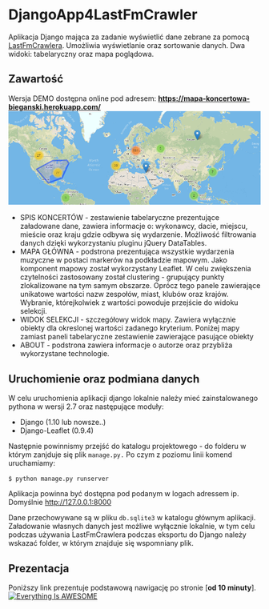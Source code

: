# DjangoApp4LastFmCrawler
Aplikacja Django mająca za zadanie wyświetlić dane zebrane za pomocą [LastFmCrawlera](www.github.com/bieganski88/LastFmCrawler). Umożliwia wyświetlanie oraz sortowanie danych. Dwa widoki: tabelaryczny oraz mapa poglądowa.

## Zawartość
Wersja DEMO dostępna online pod adresem:
__https://mapa-koncertowa-bieganski.herokuapp.com/__
![](https://github.com/bieganski88/DjangoApp4LastFmCrawler/blob/master/events/static/events/image/mapa_readme.png?raw=True)
* SPIS KONCERTÓW - zestawienie tabelaryczne prezentujące załadowane dane, zawiera informacje o:
wykonawcy, dacie, miejscu, mieście oraz kraju gdzie odbywa się wydarzenie. Możliwość filtrowania danych dzięki wykorzystaniu pluginu jQuery DataTables.
* MAPA GŁÓWNA - podstrona prezentująca wszystkie wydarzenia muzyczne w postaci markerów na podkładzie mapowym. Jako komponent mapowy został wykorzystany Leaflet. W celu zwiększenia czytelności zastosowany został clustering - grupujący punkty zlokalizowane na tym samym obszarze. Oprócz tego panele zawierające unikatowe wartości nazw zespołów, miast, klubów oraz krajów. Wybranie, którejkolwiek z wartości powoduje przejście do widoku selekcji.
* WIDOK SELEKCJI - szczegółowy widok mapy. Zawiera wyłącznie obiekty dla okreslonej wartości zadanego kryterium. Poniżej mapy zamiast paneli tabelaryczne zestawienie zawierające pasujące obiekty
* ABOUT - podstrona zawiera informacje o autorze oraz przybliża wykorzystane technologie.

## Uruchomienie oraz podmiana danych
W celu uruchomienia aplikacji django lokalnie należy mieć zainstalowanego pythona w wersji 2.7
oraz następujące moduły:
* Django  (1.10 lub nowsze..)
* Django-Leaflet (0.9.4)

Następnie powinnismy przejść do katalogu projektowego - do folderu w którym zanjduje się
plik  ````manage.py.```` Po czym z poziomu linii komend uruchamiamy:
````
$ python manage.py runserver
````
Aplikacja powinna być dostępna pod podanym w logach adressem ip.
Domyślnie http://127.0.0.1:8000

Dane przechowywane są w pliku ````db.sqlite3```` w katalogu głównym aplikacji.
Załadowanie własnych danych jest możliwe wyłącznie lokalnie, w tym celu podczas używania
LastFmCrawlera podczas eksportu do Django należy wskazać folder, w którym znajduje się wspomniany plik.

## Prezentacja
Poniższy link prezentuje podstawową nawigację po stronie [__od 10 minuty__].
[![Everything Is AWESOME](http://img.youtube.com/vi/sULTZYII62o/0.jpg)](https://www.youtube.com/watch?v=sULTZYII62o "Link do materiału video na youtube")
